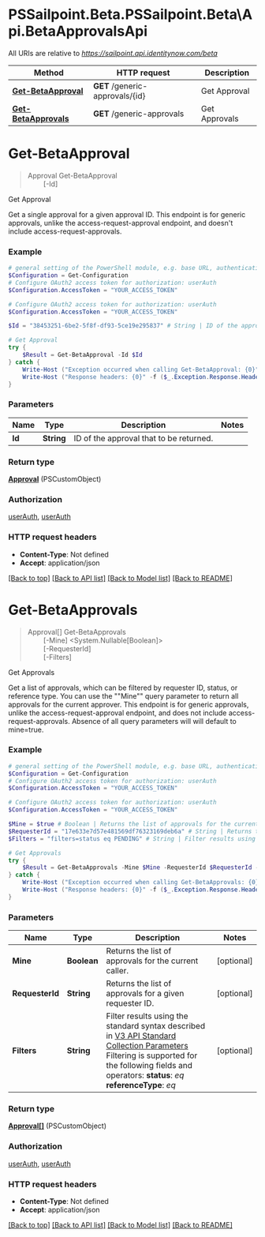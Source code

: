 # PSSailpoint.Beta.PSSailpoint.Beta\Api.BetaApprovalsApi

All URIs are relative to *https://sailpoint.api.identitynow.com/beta*

Method | HTTP request | Description
------------- | ------------- | -------------
[**Get-BetaApproval**](BetaApprovalsApi.md#Get-BetaApproval) | **GET** /generic-approvals/{id} | Get Approval
[**Get-BetaApprovals**](BetaApprovalsApi.md#Get-BetaApprovals) | **GET** /generic-approvals | Get Approvals


<a id="Get-BetaApproval"></a>
# **Get-BetaApproval**
> Approval Get-BetaApproval<br>
> &nbsp;&nbsp;&nbsp;&nbsp;&nbsp;&nbsp;&nbsp;&nbsp;[-Id] <String><br>

Get Approval

Get a single approval for a given approval ID. This endpoint is for generic approvals, unlike the access-request-approval endpoint, and doesn't include access-request-approvals.

### Example
```powershell
# general setting of the PowerShell module, e.g. base URL, authentication, etc
$Configuration = Get-Configuration
# Configure OAuth2 access token for authorization: userAuth
$Configuration.AccessToken = "YOUR_ACCESS_TOKEN"

# Configure OAuth2 access token for authorization: userAuth
$Configuration.AccessToken = "YOUR_ACCESS_TOKEN"

$Id = "38453251-6be2-5f8f-df93-5ce19e295837" # String | ID of the approval that to be returned.

# Get Approval
try {
    $Result = Get-BetaApproval -Id $Id
} catch {
    Write-Host ("Exception occurred when calling Get-BetaApproval: {0}" -f ($_.ErrorDetails | ConvertFrom-Json))
    Write-Host ("Response headers: {0}" -f ($_.Exception.Response.Headers | ConvertTo-Json))
}
```

### Parameters

Name | Type | Description  | Notes
------------- | ------------- | ------------- | -------------
 **Id** | **String**| ID of the approval that to be returned. | 

### Return type

[**Approval**](Approval.md) (PSCustomObject)

### Authorization

[userAuth](../README.md#userAuth), [userAuth](../README.md#userAuth)

### HTTP request headers

 - **Content-Type**: Not defined
 - **Accept**: application/json

[[Back to top]](#) [[Back to API list]](../README.md#documentation-for-api-endpoints) [[Back to Model list]](../README.md#documentation-for-models) [[Back to README]](../README.md)

<a id="Get-BetaApprovals"></a>
# **Get-BetaApprovals**
> Approval[] Get-BetaApprovals<br>
> &nbsp;&nbsp;&nbsp;&nbsp;&nbsp;&nbsp;&nbsp;&nbsp;[-Mine] <System.Nullable[Boolean]><br>
> &nbsp;&nbsp;&nbsp;&nbsp;&nbsp;&nbsp;&nbsp;&nbsp;[-RequesterId] <String><br>
> &nbsp;&nbsp;&nbsp;&nbsp;&nbsp;&nbsp;&nbsp;&nbsp;[-Filters] <String><br>

Get Approvals

Get a list of approvals, which can be filtered by requester ID, status, or reference type. You can use the ""Mine"" query parameter to return all approvals for the current approver. This endpoint is for generic approvals, unlike the access-request-approval endpoint, and does not include access-request-approvals.  Absence of all query parameters will will default to mine=true.

### Example
```powershell
# general setting of the PowerShell module, e.g. base URL, authentication, etc
$Configuration = Get-Configuration
# Configure OAuth2 access token for authorization: userAuth
$Configuration.AccessToken = "YOUR_ACCESS_TOKEN"

# Configure OAuth2 access token for authorization: userAuth
$Configuration.AccessToken = "YOUR_ACCESS_TOKEN"

$Mine = $true # Boolean | Returns the list of approvals for the current caller. (optional)
$RequesterId = "17e633e7d57e481569df76323169deb6a" # String | Returns the list of approvals for a given requester ID. (optional)
$Filters = "filters=status eq PENDING" # String | Filter results using the standard syntax described in [V3 API Standard Collection Parameters](https://developer.sailpoint.com/idn/api/standard-collection-parameters#filtering-results)  Filtering is supported for the following fields and operators:  **status**: *eq*  **referenceType**: *eq* (optional)

# Get Approvals
try {
    $Result = Get-BetaApprovals -Mine $Mine -RequesterId $RequesterId -Filters $Filters
} catch {
    Write-Host ("Exception occurred when calling Get-BetaApprovals: {0}" -f ($_.ErrorDetails | ConvertFrom-Json))
    Write-Host ("Response headers: {0}" -f ($_.Exception.Response.Headers | ConvertTo-Json))
}
```

### Parameters

Name | Type | Description  | Notes
------------- | ------------- | ------------- | -------------
 **Mine** | **Boolean**| Returns the list of approvals for the current caller. | [optional] 
 **RequesterId** | **String**| Returns the list of approvals for a given requester ID. | [optional] 
 **Filters** | **String**| Filter results using the standard syntax described in [V3 API Standard Collection Parameters](https://developer.sailpoint.com/idn/api/standard-collection-parameters#filtering-results)  Filtering is supported for the following fields and operators:  **status**: *eq*  **referenceType**: *eq* | [optional] 

### Return type

[**Approval[]**](Approval.md) (PSCustomObject)

### Authorization

[userAuth](../README.md#userAuth), [userAuth](../README.md#userAuth)

### HTTP request headers

 - **Content-Type**: Not defined
 - **Accept**: application/json

[[Back to top]](#) [[Back to API list]](../README.md#documentation-for-api-endpoints) [[Back to Model list]](../README.md#documentation-for-models) [[Back to README]](../README.md)

